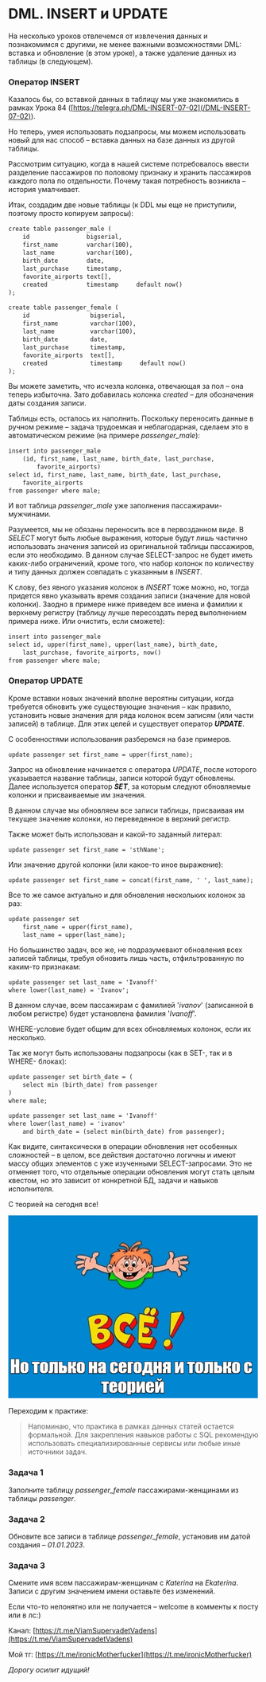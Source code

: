 DML. INSERT и UPDATE
====================


На несколько уроков отвлечемся от извлечения данных и познакомимся с другими, не менее важными возможностями DML: вставка и обновление (в этом уроке), а также удаление данных из таблицы (в следующем).

### Оператор INSERT

Казалось бы, со вставкой данных в таблицу мы уже знакомились в рамках Урока 84 ([https://telegra.ph/DML-INSERT-07-02](/DML-INSERT-07-02)).

Но теперь, умея использовать подзапросы, мы можем использовать новый для нас способ – вставка данных на базе данных из другой таблицы.

Рассмотрим ситуацию, когда в нашей системе потребовалось ввести разделение пассажиров по половому признаку и хранить пассажиров каждого пола по отдельности. Почему такая потребность возникла – история умалчивает.

Итак, создадим две новые таблицы (к DDL мы еще не приступили, поэтому просто копируем запросы):

```
create table passenger_male (
    id                bigserial,
    first_name        varchar(100),
    last_name         varchar(100),
    birth_date        date,
    last_purchase     timestamp,
    favorite_airports text[],
    created           timestamp     default now()
);
```


```
create table passenger_female (
    id                 bigserial,
    first_name         varchar(100),
    last_name          varchar(100),
    birth_date         date,
    last_purchase      timestamp,
    favorite_airports  text[],
    created            timestamp     default now()
);
```

Вы можете заметить, что исчезла колонка, отвечающая за пол – она теперь избыточна. Зато добавилась колонка _created_ – для обозначения даты создания записи.

Таблицы есть, осталось их наполнить. Поскольку переносить данные в ручном режиме – задача трудоемкая и неблагодарная, сделаем это в автоматическом режиме (на примере _passenger_male_):

```
insert into passenger_male
    (id, first_name, last_name, birth_date, last_purchase,
        favorite_airports)
select id, first_name, last_name, birth_date, last_purchase,
    favorite_airports
from passenger where male;
```

И вот таблица _passenger_male_ уже заполнения пассажирами-мужчинами.

Разумеется, мы не обязаны переносить все в первозданном виде. В _SELECT_ могут быть любые выражения, которые будут лишь частично использовать значения записей из оригинальной таблицы пассажиров, если это необходимо. В данном случае SELECT-запрос не будет иметь каких-либо ограничений, кроме того, что набор колонок по количеству и типу данных должен совпадать с указанным в _INSERT_.

К слову, без явного указания колонок в _INSERT_ тоже можно, но, тогда придется явно указывать время создания записи (значение для новой колонки). Заодно в примере ниже приведем все имена и фамилии к верхнему регистру (таблицу лучше пересоздать перед выполнением примера ниже. Или очистить, если сможете):

```
insert into passenger_male
select id, upper(first_name), upper(last_name), birth_date,
    last_purchase, favorite_airports, now()
from passenger where male;
```

### Оператор UPDATE

Кроме вставки новых значений вполне вероятны ситуации, когда требуется обновить уже существующие значения – как правило, установить новые значения для ряда колонок всем записям (или части записей) в таблице. Для этих целей и существует оператор **_UPDATE_**.

С особенностями использования разберемся на базе примеров.

```
update passenger set first_name = upper(first_name);
```

Запрос на обновление начинается с оператора _UPDATE_, после которого указывается название таблицы, записи которой будут обновлены. Далее используется оператор **_SET_**, за которым следуют обновляемые колонки и присваиваемые им значения.

В данном случае мы обновляем все записи таблицы, присваивая им текущее значение колонки, но переведенное в верхний регистр.

Также может быть использован и какой-то заданный литерал:

```
update passenger set first_name = 'sthName';
```

Или значение другой колонки (или какое-то иное выражение):

```
update passenger set first_name = concat(first_name, ' ', last_name);
```

Все то же самое актуально и для обновления нескольких колонок за раз:

```
update passenger set
    first_name = upper(first_name),
    last_name = upper(last_name);
```

Но большинство задач, все же, не подразумевают обновления всех записей таблицы, требуя обновить лишь часть, отфильтрованную по каким-то признакам:

```
update passenger set last_name = 'Ivanoff'
where lower(last_name) = 'Ivanov';
```

В данном случае, всем пассажирам с фамилией '_ivanov_' (записанной в любом регистре) будет установлена фамилия '_Ivanoff_'.

WHERE-условие будет общим для всех обновляемых колонок, если их несколько.

Так же могут быть использованы подзапросы (как в SET-, так и в WHERE- блоках):

```
update passenger set birth_date = (
    select min (birth_date) from passenger
)
where male;
```

```
update passenger set last_name = 'Ivanoff'
where lower(last_name) = 'ivanov'
    and birth_date = (select min(birth_date) from passenger);
```


Как видите, синтаксически в операции обновления нет особенных сложностей – в целом, все действия достаточно логичны и имеют массу общих элементов с уже изученными SELECT-запросами. Это не отменяет того, что отдельные операции обновления могут стать целым квестом, но это зависит от конкретной БД, задачи и навыков исполнителя.

С теорией на сегодня все!

![end_of_the_lesson2.png](..%2F..%2F..%2Ffile%2Fend_of_the_lesson2.png)

Переходим к практике:

> Напоминаю, что практика в рамках данных статей остается формальной. Для закрепления навыков работы с SQL рекомендую использовать специализированные сервисы или любые иные источники задач.

### Задача 1

Заполните таблицу _passenger_female_ пассажирами-женщинами из таблицы _passenger_.

### Задача 2

Обновите все записи в таблице _passenger_female_, установив им датой создания – _01.01.2023_.

### Задача 3

Смените имя всем пассажирам-женщинам с _Katerina_ на _Ekaterina_. Записи с другим значением имени оставьте без изменений.


Если что-то непонятно или не получается – welcome в комменты к посту или в лс:)

Канал: [https://t.me/ViamSupervadetVadens](https://t.me/ViamSupervadetVadens)

Мой тг: [https://t.me/ironicMotherfucker](https://t.me/ironicMotherfucker)

_Дорогу осилит идущий!_